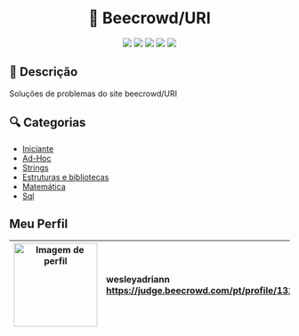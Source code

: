<h1 align="center">
  🐝 Beecrowd/URI
</h1>

<p align="center">
  <img src="https://img.shields.io/github/languages/count/wesleyadriann/beecrowd?style=flat-square" />
  <img src="https://img.shields.io/github/languages/top/wesleyadriann/beecrowd?style=flat-square" />
  <img src="https://img.shields.io/github/last-commit/wesleyadriann/beecrowd?style=flat-square" />
  <img src="https://img.shields.io/github/license/wesleyadriann/beecrowd?style=flat-square" />
  <img src="https://img.shields.io/github/repo-size/wesleyadriann/beecrowd?style=flat-square" />
</p>

## 📝 Descrição
Soluções de problemas do site beecrowd/URI

## 🔍 Categorias

- [Iniciante](./Iniciante)
- [Ad-Hoc](./Ad-Hoc)
- [Strings](./Strings)
- [Estruturas e bibliotecas](./Estruturas)
- [Matemática](./Matematica)
- [Sql](./Sql)

## Meu Perfil

| <img src="https://avatars.githubusercontent.com/u/31211915" alt="Imagem de perfil" width="150"> | <div ><span>wesleyadriann</span> <br/> <a href="https://judge.beecrowd.com/pt/profile/132301">https://judge.beecrowd.com/pt/profile/132301 </a></div> |
|-----------------------------------------------------------------------------|:---------------------------------------------------------------------------------|
